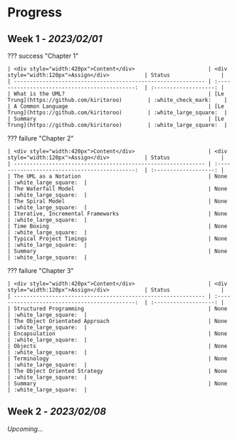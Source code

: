 # Progress

## Week 1 - *2023/02/01*

??? success "Chapter 1"

    | <div style="width:420px">Content</div>                       | <div style="width:120px">Assign</div>           | Status                |
    | ------------------------------------------------------------ | :--------------------------------------------:  | :-------------------: |
    | What is the UML?                                             | [Le Trung](https://github.com/kiritoroo)        | :white_check_mark:    |
    | A Common Language                                            | [Le Trung](https://github.com/kiritoroo)        | :white_large_square:  |
    | Summary                                                      | [Le Trung](https://github.com/kiritoroo)        | :white_large_square:  |

??? failure "Chapter 2"

    | <div style="width:420px">Content</div>                       | <div style="width:120px">Assign</div>           | Status                |
    | ------------------------------------------------------------ | :--------------------------------------------:  | :-------------------: |
    | The UML as a Notation                                        | None                                            | :white_large_square:  |
    | The Waterfall Model                                          | None                                            | :white_large_square:  |
    | The Spiral Model                                             | None                                            | :white_large_square:  |
    | Iterative, Incremental Frameworks                            | None                                            | :white_large_square:  |
    | Time Boxing                                                  | None                                            | :white_large_square:  |
    | Typical Project Timings                                      | None                                            | :white_large_square:  |
    | Summary                                                      | None                                            | :white_large_square:  |

??? failure "Chapter 3"

    | <div style="width:420px">Content</div>                       | <div style="width:120px">Assign</div>           | Status                |
    | ------------------------------------------------------------ | :--------------------------------------------:  | :-------------------: |
    | Structured Programming                                       | None                                            | :white_large_square:  |
    | The Object Orientated Approach                               | None                                            | :white_large_square:  |
    | Encapsulation                                                | None                                            | :white_large_square:  |
    | Objects                                                      | None                                            | :white_large_square:  |
    | Terminology                                                  | None                                            | :white_large_square:  |
    | The Object Oriented Strategy                                 | None                                            | :white_large_square:  |
    | Summary                                                      | None                                            | :white_large_square:  |

## Week 2 - *2023/02/08*

*Upcoming...*